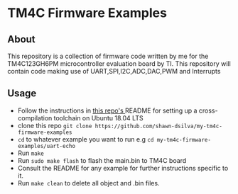 TM4C Firmware Examples
==================

## About

This repository is a collection of firmware code written by me for the TM4C123GH6PM microcontroller evaluation board by TI.
This repository will contain code making use of UART,SPI,I2C,ADC,DAC,PWM and Interrupts


## Usage

 - Follow the instructions in [this repo's ](https://github.com/shawn-dsilva/tm4c-linux-template)README for setting up a cross-compilation toolchain on Ubuntu 18.04 LTS
 - clone this repo 
     `git clone https://github.com/shawn-dsilva/my-tm4c-firmware-examples`
  - `cd` to whatever example you want to run e.g 
	     `cd my-tm4c-firmware-examples/uart-echo`
 - Run `make`
 - Run `sudo make flash` to flash the main.bin to TM4C board
 - Consult the README for any example for further instructions specific to it.
 - Run `make clean` to delete all object and .bin files.
